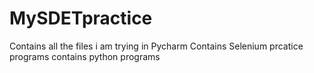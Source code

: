 # MySDETpractice
Contains all the files i am trying in Pycharm
Contains Selenium prcatice programs
contains python programs
